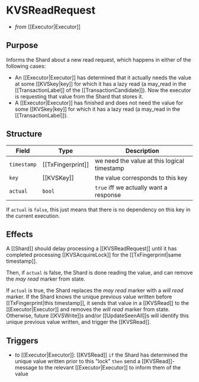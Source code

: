 # KVSReadRequest

<!-- --8<-- [start:blurb] -->
- _from_ [[Executor|Executor]]

## Purpose

Informs the Shard about a new read request, which happens
in either of the following cases:

- An [[Executor|Executor]] has determined that it actually needs
   the value at some [[KVSkey|key]] for which it has a lazy read
   (a may_read in the [[TransactionLabel]] of the
   [[TransactionCandidate]]).
  Now the executor is requesting that value from the Shard that stores
   it.
- A [[Executor|Executor]] has finished and does not need
  the value for some [[KVSkey|key]]
  for which it has a lazy read (a may_read in the
   [[TransactionLabel]]).

<!-- --8<-- [end:blurb] -->

<!-- --8<-- [start:details] -->

## Structure

| Field       | Type        | Description                                           |
|-------------|-------------|-------------------------------------------------------|
| `timestamp` | [[TxFingerprint]] | we need the value at this logical timestamp           |
| `key`       | [[KVSKey]]    | the value corresponds to this key                     |
| `actual`    | `bool`      | `true` iff we actually want a response                |

If `actual` is `false`, this just means that there is no dependency on
 this key in the current execution.

## Effects

A [[Shard]] should delay processing a [[KVSReadRequest]] until it has
 completed processing [[KVSAcquireLock]] for the
 [[TxFingerprint|same timestamp]].

Then, if `actual` is false, the Shard is done reading the value, and
 can remove the *may read* marker from state.

If `actual` is true, the Shard replaces the *may read* marker with a
 *will read* marker.
If the Shard knows the unique previous value written before
 [[TxFingerprint|this timestamp]], it sends that value in a [[KVSRead]] to
 the [[Executor|Executor]] and removes the *will read* marker from state.
Otherwise, future [[KVSWrite]]s and/or [[UpdateSeenAll]]s will
 identify this unique previous value written, and trigger the
 [[KVSRead]].

## Triggers

- _to_ [[Executor|Executor]]: [[KVSRead]]
  `if` the Shard has determined the unique value written prior to this "lock"
  `then` send a [[KVSRead]]-message to the relevant [[Executor|Executor]]
  to inform them of the value

<!-- --8<-- [end:details] -->
